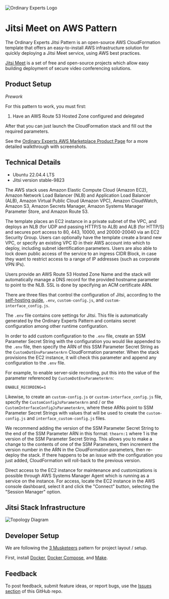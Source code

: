 ![Ordinary Experts Logo](https://ordinaryexperts.com/img/logo.png)

# Jitsi Meet on AWS Pattern

The Ordinary Experts Jitsi Pattern is an open-source AWS CloudFormation template that offers an easy-to-install AWS infrastructure solution for quickly deploying a Jitsi Meet service, using AWS best practices.

[Jitsi Meet](https://jitsi.org/) is a set of free and open-source projects which allow easy building deployment of secure video conferencing solutions.

## Product Setup

*Prework*

For this pattern to work, you must first:

1. Have an AWS Route 53 Hosted Zone configured and delegated

After that you can just launch the CloudFormation stack and fill out the required parameters.

See the [Ordinary Experts AWS Marketplace Product Page](https://ordinaryexperts.com/products/jitsi-pattern/) for a more detailed walkthrough with screenshots.

## Technical Details

* Ubuntu 22.04.4 LTS
* Jitsi version stable-9823

The AWS stack uses Amazon Elastic Compute Cloud (Amazon EC2), Amazon Network Load Balancer (NLB) and Application Load Balancer (ALB), Amazon Virtual Public Cloud (Amazon VPC), Amazon CloudWatch, Amazon S3, Amazon Secrets Manager, Amazon Systems Manager Parameter Store, and Amazon Route 53.

The template places an EC2 instance in a private subnet of the VPC, and deploys an NLB (for UDP and passing HTTP/S to ALB) and ALB (for HTTP/S) and secures port access to 80, 443, 10000, and 20000-20040 via an EC2 Security Group. Users can optionally have the template create a brand new VPC, or specify an existing VPC ID in their AWS account into which to deploy, including subnet identification parameters. Users are also able to lock down public access of the service to an ingress CIDR Block, in case they want to restrict access to a range of IP addresses (such as corporate VPN IPs).

Users provide an AWS Route 53 Hosted Zone Name and the stack will automatically manage a DNS record for the provided hostname parameter to point to the NLB.  SSL is done by specifying an ACM certificate ARN.

There are three files that control the configuration of Jitsi, according to the [self-hosting guide](https://jitsi.github.io/handbook/docs/devops-guide/devops-guide-docker), `.env`, `custom-config.js`, and `custom-interface_config.js`.

The `.env` file contains core settings for Jitsi. This file is automatically generated by the Ordinary Experts Pattern and contains secret configuration among other runtime configuration.

In order to add custom configuration to the `.env` file, create an SSM Parameter Secret String with the configuration you would like appended to the `.env` file, then specify the ARN of this SSM Parameter Secret String as the `CustomDotEnvParameterArn` CloudFormation parameter. When the stack provisions the EC2 instance, it will check this parameter and append any configuration to the `.env` file.

For example, to enable server-side recording, put this into the value of the parameter referenced by `CustomDotEnvParameterArn`:

```
ENABLE_RECORDING=1
```

Likewise, to create an `custom-config.js` or `custom-interface_config.js` file, specify the `CustomConfigJsParameterArn` and / or the `CustomInterfaceConfigJsParameterArn`, where these ARNs point to SSM Parameter Secret Strings with values that will be used to create the `custom-config.js` and `interface_custom-config.js` files.

We recommend adding the version of the SSM Parameter Secret String to the end of the SSM Parameter ARN in this format: `thearn:1` where 1 is the version of the SSM Parameter Secret String. This allows you to make a change to the contents of one of the SSM Parameters, then increment the version number in the ARN in the CloudFormation parameters, then re-deploy the stack. If there happens to be an issue with the configuration you just added, CloudFormation will roll-back to the previous version.

Direct access to the EC2 instance for maintenance and customizations is possible through AWS Systems Manager Agent which is running as a service on the instance. For access, locate the EC2 instance in the AWS console dashboard, select it and click the "Connect" button, selecting the "Session Manager" option.

## Jitsi Stack Infrastructure

![Topology Diagram](https://ordinaryexperts.com/img/services/oe_jitsi_patterns_topology_diagram.png)

## Developer Setup

We are following the [3 Musketeers](https://3musketeers.io/) pattern for project layout / setup.

First, install [Docker](https://www.docker.com/), [Docker Compose](https://docs.docker.com/compose/), and [Make](https://www.gnu.org/software/make/).

## Feedback

To post feedback, submit feature ideas, or report bugs, use the [Issues section](https://github.com/ordinaryexperts/aws-marketplace-oe-patterns-jitsi/issues) of this GitHub repo.
